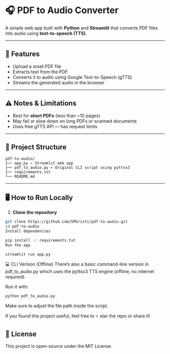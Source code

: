 # 🎧 PDF to Audio Converter

A simple web app built with **Python** and **Streamlit** that converts PDF files into audio using **text-to-speech (TTS)**.

---

## 📌 Features

- Upload a small PDF file
- Extracts text from the PDF
- Converts it to audio using Google Text-to-Speech (gTTS)
- Streams the generated audio in the browser

---

## ⚠️ Notes & Limitations

- Best for **short PDFs** (less than ~10 pages)
- May fail or slow down on long PDFs or scanned documents
- Uses free gTTS API — has request limits

---


## 🧱 Project Structure

```
pdf-to-audio/
├── app.py ← Streamlit web app
├── pdf_to_audio.py ← Original CLI script using pyttsx3
├── requirements.txt
└── README.md
```

---

## 🖥️ How to Run Locally

1. **Clone the repository**

```bash
git clone https://github.com/SMSristi/pdf-to-audio.git
cd pdf-to-audio
Install dependencies
```

```bash
pip install -r requirements.txt
Run the app
```

```bash
streamlit run app.py
```

💻 CLI Version (Offline)
There’s also a basic command-line version in pdf_to_audio.py which uses the pyttsx3 TTS engine (offline, no internet required).

Run it with:

```bash
python pdf_to_audio.py
```
Make sure to adjust the file path inside the script.

If you found this project useful, feel free to ⭐ star the repo or share it!

## 📜 License

This project is open-source under the MIT License.

